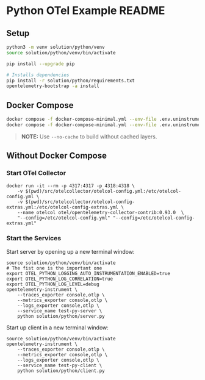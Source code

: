 # Python OTel Example README

## Setup

```bash
python3 -m venv solution/python/venv
source solution/python/venv/bin/activate

pip install --upgrade pip

# Installs dependencies
pip install -r solution/python/requirements.txt
opentelemetry-bootstrap -a install
```

## Docker Compose

```bash
docker compose -f docker-compose-minimal.yml --env-file .env.uninstrumented build
docker compose -f docker-compose-minimal.yml --env-file .env.uninstrumented up
```

>**NOTE:** Use `--no-cache` to build without cached layers.

## Without Docker Compose

### Start OTel Collector

```
docker run -it --rm -p 4317:4317 -p 4318:4318 \
    -v $(pwd)/src/otelcollector/otelcol-config.yml:/etc/otelcol-config.yml \
    -v $(pwd)/src/otelcollector/otelcol-config-extras.yml:/etc/otelcol-config-extras.yml \
    --name otelcol otel/opentelemetry-collector-contrib:0.93.0  \
    "--config=/etc/otelcol-config.yml" "--config=/etc/otelcol-config-extras.yml"
```

### Start the Services

Start server by opening up a new terminal window:

```
source solution/python/venv/bin/activate
# The fist one is the important one
export OTEL_PYTHON_LOGGING_AUTO_INSTRUMENTATION_ENABLED=true
export OTEL_PYTHON_LOG_CORRELATION=true
export OTEL_PYTHON_LOG_LEVEL=debug
opentelemetry-instrument \
    --traces_exporter console,otlp \
    --metrics_exporter console,otlp \
    --logs_exporter console,otlp \
    --service_name test-py-server \
    python solution/python/server.py
```

Start up client in a new terminal window:

```
source solution/python/venv/bin/activate
opentelemetry-instrument \
    --traces_exporter console,otlp \
    --metrics_exporter console,otlp \
    --logs_exporter console,otlp \
    --service_name test-py-client \
    python solution/python/client.py
```


